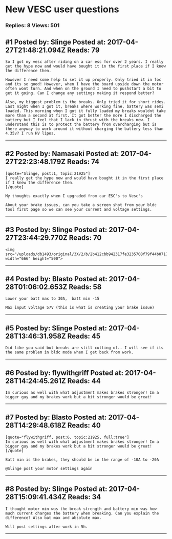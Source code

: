 # New VESC user questions

### Replies: 8 Views: 501

## \#1 Posted by: Slinge Posted at: 2017-04-27T21:48:21.094Z Reads: 79

```
So I got my vesc after riding on a car esc for over 2 years. I really get the hype now and would have bought it in the first place if I knew the difference then.

However I need some help to set it up properly. Only tried it in foc and its so good! However, when I have the board upside down the motor often wont turn. And when on the ground I need to pushstart a bit to get it going. Can I change any settings making it respond better?

Also, my biggest problem is the breaks. Only tried it for short rides.  Last night when I got it, breaks where working fine, battery was semi loaded. This morning when I got it fully loaded my breaks wouldnt take more than a second at first. It got better the more I discharged the battery but I feel that I lack in thrust with the breaks now. I understand this is to protect the battery from overcharging but is there anyway to work around it without charging the battery less than 4.35v? I run HV lipos.
```

---
## \#2 Posted by: Namasaki Posted at: 2017-04-27T22:23:48.179Z Reads: 74

```
[quote="Slinge, post:1, topic:21925"]
I really get the hype now and would have bought it in the first place if I knew the difference then.
[/quote]

My thoughts exactly when I upgraded from car ESC's to Vesc's

About your brake issues, can you take a screen shot from your bldc tool first page so we can see your current and voltage settings.
```

---
## \#3 Posted by: Slinge Posted at: 2017-04-27T23:44:29.770Z Reads: 70

```
<img src="/uploads/db1493/original/3X/2/b/2b412cbb942317fe3235708f79f44b0717588ed6.jpg" width="666" height="500">
```

---
## \#4 Posted by: Blasto Posted at: 2017-04-28T01:06:02.653Z Reads: 58

```
Lower your batt max to 30A,  batt min -15

Max input voltage 57V (this is what is creating your brake issue)
```

---
## \#5 Posted by: Slinge Posted at: 2017-04-28T13:46:31.958Z Reads: 45

```
Did like you said but breaks are still cutting of.. I will see if its the same problem in bldc mode when I get back from work.
```

---
## \#6 Posted by: flywithgriff Posted at: 2017-04-28T14:24:45.261Z Reads: 44

```
Im curious as well with what adjustment makes brakes stronger! Im a bigger guy and my brakes work but a bit stronger would be great!
```

---
## \#7 Posted by: Blasto Posted at: 2017-04-28T14:29:48.618Z Reads: 40

```
[quote="flywithgriff, post:6, topic:21925, full:true"]
Im curious as well with what adjustment makes brakes stronger! Im a bigger guy and my brakes work but a bit stronger would be great!
[/quote]

Batt min is the brakes, they should be in the range of -10A to -20A

@Slinge post your motor settings again
```

---
## \#8 Posted by: Slinge Posted at: 2017-04-28T15:09:41.434Z Reads: 34

```
I thought motor min was the break strength and battery min was how much current charges the battery when breaking. Can you explain the difference? Also bat max and absolute max.

Will post settings after work in 5h.
```

---

